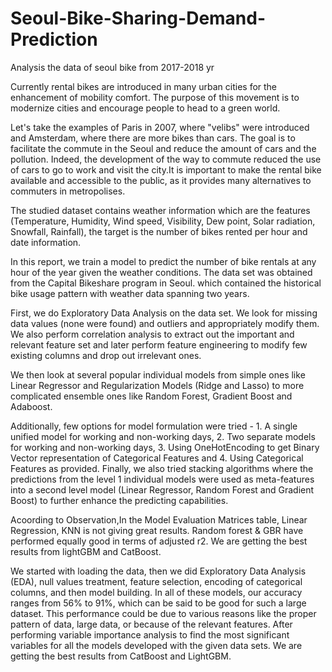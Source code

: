 # Seoul-Bike-Sharing-Demand-Prediction
Analysis the data of seoul bike from 2017-2018 yr


Currently rental bikes are introduced in many urban cities for the enhancement of
mobility comfort. The purpose of this movement is to modernize cities and encourage
people to head to a green world.

Let's take the examples of Paris in 2007, where "velibs"
were introduced and Amsterdam, where there are more bikes than cars. The goal is
to facilitate the commute in the Seoul and reduce the amount of cars and the pollution.
Indeed, the development of the way to commute reduced the use of cars to go to work
and visit the city.It is important to make the rental bike available and accessible to the
public, as it provides many alternatives to commuters in metropolises.


The studied dataset contains weather information which are the features (Temperature,
Humidity, Wind speed, Visibility, Dew point, Solar radiation, Snowfall, Rainfall),
the target is the number of bikes rented per hour and date information.


In this report, we train a model to predict the number of bike rentals at any hour of the
year given the weather conditions. The data set was obtained from the Capital Bikeshare
program in Seoul. which contained the historical bike usage pattern with weather data
spanning two years.


First, we do Exploratory Data Analysis on the data set. We look for missing data values
(none were found) and outliers and appropriately modify them. We also perform
correlation analysis to extract out the important and relevant feature set and later
perform feature engineering to modify few existing columns and drop out irrelevant
ones.


We then look at several popular individual models from simple ones like Linear
Regressor and Regularization Models (Ridge and Lasso) to more complicated ensemble
ones like Random Forest, Gradient Boost and Adaboost. 

Additionally, few options for model formulation were tried - 1. A single unified model for working and non-working
days, 2. Two separate models for working and non-working days, 3. Using
OneHotEncoding to get Binary Vector representation of Categorical Features and 4.
Using Categorical Features as provided. Finally, we also tried stacking algorithms where
the predictions from the level 1 individual models were used as meta-features into a
second level model (Linear Regressor, Random Forest and Gradient Boost) to further
enhance the predicting capabilities. 

Acoording to Observation,In the Model Evaluation
Matrices table, Linear Regression, KNN is not giving great results. Random forest & GBR
have performed equally good in terms of adjusted r2. We are getting the best results
from lightGBM and CatBoost.

We started with loading the data, then we did Exploratory Data Analysis (EDA), null
values treatment, feature selection, encoding of categorical columns, and then model
building. In all of these models, our accuracy ranges from 56% to 91%, which can be said
to be good for such a large dataset. This performance could be due to various reasons
like the proper pattern of data, large data, or because of the relevant features. After
performing variable importance analysis to find the most significant variables for all the
models developed with the given data sets. We are getting the best results from
CatBoost and LightGBM.
